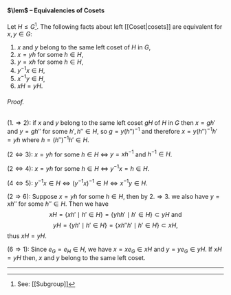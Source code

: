 #### $\lem$ – Equivalencies of Cosets
Let $H \leq G$[^1]. The following facts about left [[Coset|cosets]] are equivalent for $x,y \in G$:
1. $x$ and $y$ belong to the same left coset of $H$ in $G$, 
2. $x = yh$ for some $h \in H$,
3. $y = xh$ for some $h \in H$,
4. $y^{-1}x \in H$,
5. $x^{-1}y \in H$,
6. $xH = yH$.

###### *Proof.* 
$(1. \Rightarrow 2)$: if $x$ and $y$ belong to the same left coset $gH$ of $H$ in $G$ then $x=gh'$ and $y=gh''$ for some $h',h''\in H$, so  $g=y(h'')^{-1}$ and therefore $x=y(h'')^{-1}h'=yh$ where $h=(h'')^{-1}h'\in H$.

$(2 \iff 3)$: $x=yh$ for some $h \in H$ $\iff$ $y = xh^{-1}$ and $h^{-1} \in H$.

$(2 \iff 4)$: $x=yh$ for some $h \in H$ $\iff$ $y^{-1} x=h\in H$.

$(4 \iff 5)$: $y^{-1} x\in H \iff (y^{-1} x)^{-1}\in H \iff x^{-1}y\in H$.

$(2 \Rightarrow 6)$: Suppose $x = yh$ for some $h \in H$, then by $2. \Rightarrow 3.$ we also have $y = xh''$ for some $h'' \in H$. Then we have
$$xH=\{xh'\mid h'\in H\}=\{yhh'\mid h'\in H\}\subset yH \text{ and}$$
$$yH=\{yh'\mid h'\in H\}=\{xh''h'\mid h'\in H\}\subset xH,$$
thus $xH=yH$.

$(6 \Rightarrow 1)$: Since $e_G=e_H\in H$, we have $x=xe_G\in xH$ and $y=ye_G\in yH$. If $xH=yH$ then, $x$ and $y$ belong to the same left coset.
***

[^1]: See: [[Subgroup]]